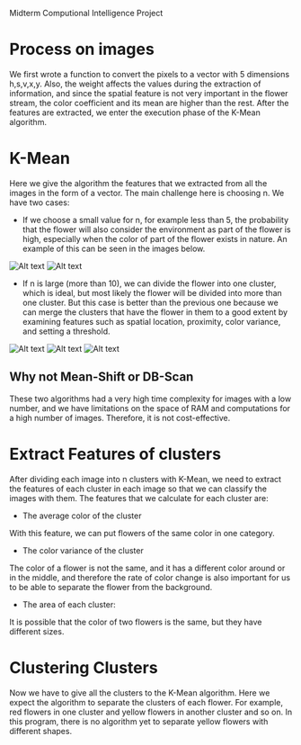 Midterm Computional Intelligence Project 

# Process on images
We first wrote a function to convert the pixels to a vector with 5 dimensions h,s,v,x,y. Also, the weight affects the values during the extraction of information, and since the spatial feature is not very important in the flower stream, the color coefficient and its mean are higher than the rest. After the features are extracted, we enter the execution phase of the K-Mean algorithm.

# K-Mean
Here we give the algorithm the features that we extracted from all the images in the form of a vector. The main challenge here is choosing n. We have two cases:
-  If we choose a small value for n, for example less than 5, the probability that the flower will also consider the environment as part of the flower is high, especially when the color of part of the flower exists in nature. An example of this can be seen in the images below.

![Alt text](images/image-1.png)
![Alt text](images/image.png)

- If n is large (more than 10), we can divide the flower into one cluster, which is ideal, but most likely the flower will be divided into more than one cluster. But this case is better than the previous one because we can merge the clusters that have the flower in them to a good extent by examining features such as spatial location, proximity, color variance, and setting a threshold.

![Alt text](images/image-2.png)
![Alt text](images/image-3.png)
![Alt text](images/image-4.png)

## Why not Mean-Shift or DB-Scan
These two algorithms had a very high time complexity for images with a low number, and we have limitations on the space of RAM and computations for a high number of images. Therefore, it is not cost-effective.


# Extract Features of clusters
After dividing each image into n clusters with K-Mean, we need to extract the features of each cluster in each image so that we can classify the images with them. The features that we calculate for each cluster are:

- The average color of the cluster

With this feature, we can put flowers of the same color in one category.

- The color variance of the cluster

The color of a flower is not the same, and it has a different color around or in the middle, and therefore the rate of color change is also important for us to be able to separate the flower from the background.

- The area of each cluster: 

It is possible that the color of two flowers is the same, but they have different sizes.

# Clustering Clusters
Now we have to give all the clusters to the K-Mean algorithm. Here we expect the algorithm to separate the clusters of each flower. For example, red flowers in one cluster and yellow flowers in another cluster and so on. In this program, there is no algorithm yet to separate yellow flowers with different shapes.